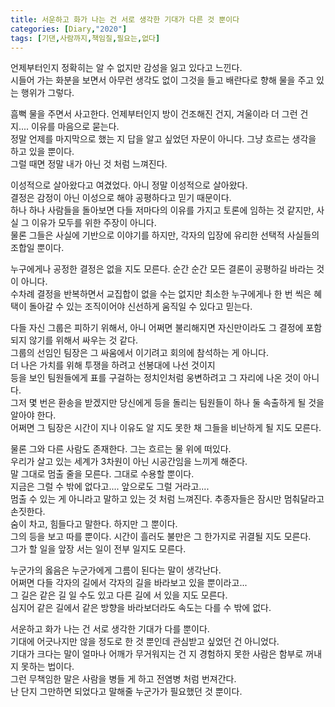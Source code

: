```yaml
---
title: 서운하고 화가 나는 건 서로 생각한 기대가 다른 것 뿐이다
categories: [Diary,"2020"]
tags: [기댄,사람까지,책임질,필요는,없다]
---
```


언제부터인지 정확히는 알 수 없지만 감성을 잃고 있다고 느낀다.   
시들어 가는 화분을 보면서 아무런 생각도 없이 그것을 들고 배란다로 향해 물을 주고 있는 행위가 그렇다.    

흠뻑 물을 주면서 사고한다. 언제부터인지 방이 건조해진 건지, 겨울이라 더 그런 건지.... 이유를 마음으로 묻는다.   
정말 언제를 마지막으로 했는 지 답을 알고 싶었던 자문이 아니다. 그냥 흐르는 생각을 하고 있을 뿐이다.     
그럴 때면 정말 내가 아닌 것 처럼 느껴진다.      

이성적으로 살아왔다고 여겼었다. 아니 정말 이성적으로 살아왔다.  
결정은 감정이 아닌 이성으로 해야 공평하다고 믿기 때문이다.      
하나 하나 사람들을 돌아보면 다들 저마다의 이유를 가지고 토론에 임하는 것 같지만, 사실 그 이유가 모두를 위한 주장이 아니다.  
물론 그들은 사실에 기반으로 이야기를 하지만, 각자의 입장에 유리한 선택적 사실들의 조합일 뿐이다.    

누구에게나 공정한 결정은 없을 지도 모른다. 순간 순간 모든 결론이 공평하길 바라는 것이 아니다.   
수차례 결정을 반복하면서 교집합이 없을 수는 없지만 최소한 누구에게나 한 번 씩은 혜택이 돌아갈 수 있는 조직이어야 
신선하게 움직일 수 있다고 믿는다.       

다들 자신 그룹은 피하기 위해서, 아니 어쩌면 불리해지면 자신만이라도 그 결정에 포함되지 않기를 위해서 싸우는 것 같다.    
그룹의 선임인 팀장은 그 싸움에서 이기려고 회의에 참석하는 게 아니다.        
더 나은 가치를 위해 투쟁을 하려고 선봉대에 나선 것이지      
등을 보인 팀원들에게 표를 구걸하는 정치인처럼 웅변하려고 그 자리에 나온 것이 아니다.    
그저 몇 번은 환송을 받겠지만 당신에게 등을 돌리는 팀원들이 하나 둘 속출하게 될 것을 알아야 한다.    
어쩌면 그 팀장은 시간이 지나 이유도 알 지도 못한 채 그들을 비난하게 될 지도 모른다.     

물론 그와 다른 사람도 존재한다. 그는 흐르는 물 위에 떠있다.     
우리가 살고 있는 세계가 3차원이 아닌 시공간임을 느끼게 해준다.      
말 그대로 멈출 줄을 모른다. 그대로 수용할 뿐이다.       
지금은 그럴 수 밖에 없다고.... 앞으로도 그럴 거라고....         
멈출 수 있는 게 아니라고 말하고 있는 것 처럼 느껴진다. 추종자들은 잠시만 멈춰달라고 손짓한다.   
숨이 차고, 힘들다고 말한다. 하지만 그 뿐이다.   
그의 등을 보고 따를 뿐이다. 시간이 흘러도 불만은 그 한가지로 귀결될 지도 모른다.    
그가 할 일을 앞장 서는 일이 전부 일지도 모른다.     

누군가의 옳음은 누군가에게 그름이 된다는 말이 생각난다.     
어쩌면 다들 각자의 길에서 각자의 길을 바라보고 있을 뿐이라고...     
그 길은 같은 길 일 수도 있고 다른 길에 서 있을 지도 모른다.     
심지어 같은 길에서 같은 방향을 바라보더라도 속도는 다를 수 밖에 없다.   

서운하고 화가 나는 건 서로 생각한 기대가 다를 뿐이다.   
기대에 어긋나지만 않을 정도로 한 것 뿐인데 관심받고 싶었던 건 아니었다.     
기대가 크다는 말이 얼마나 어깨가 무거워지는 건 지 경험하지 못한 사람은 함부로 꺼내지 못하는 법이다.     
그런 무책임한 말은 사람을 병들 게 하고 전염병 처럼 번져간다.    
난 단지 그만하면 되었다고 말해줄 누군가가 필요했던 것 뿐이다.   